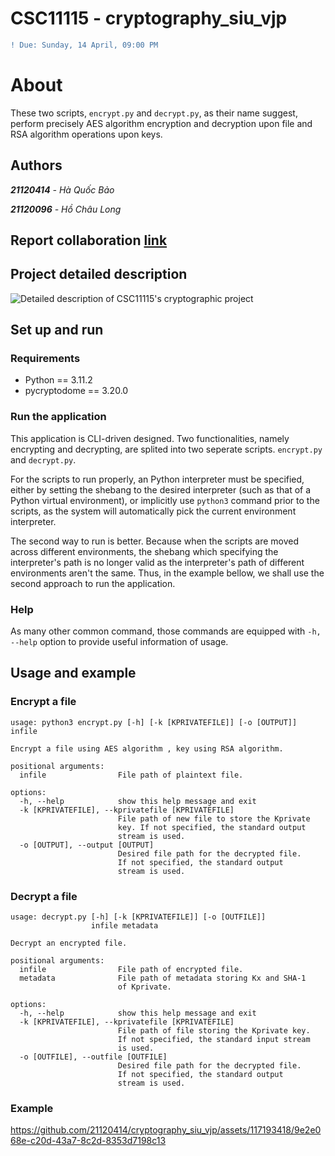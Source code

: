 # CSC11115 - cryptography_siu_vjp

```diff
! Due: Sunday, 14 April, 09:00 PM
```

# About

These two scripts, `encrypt.py` and `decrypt.py`, as their name suggest, perform precisely AES algorithm encryption and decryption upon file and RSA algorithm operations upon keys.    

## Authors
***21120414** - Hà Quốc Bảo*

***21120096** - Hồ Châu Long*

## Report collaboration [link](https://docs.google.com/document/d/1z0BT401Mage-i2W1t0aYn4j23skpkmeDKtINnO6-sJI/edit?usp=sharing)

## Project detailed description
![Detailed description of CSC11115's cryptographic project](https://github.com/21120414/cryptography_siu_vjp/assets/117193418/68c08bb2-257a-4cad-a8d6-8cc800b812c1)

## Set up and run

### Requirements

- Python == 3.11.2
- pycryptodome == 3.20.0

### Run the application

This application is CLI-driven designed. Two functionalities, namely encrypting and decrypting, are splited into two seperate scripts. `encrypt.py` and `decrypt.py`.

For the scripts to run properly, an Python interpreter must be specified, either by setting the shebang to the desired interpreter (such as that of a Python virtual environment), or implicitly use `python3` command prior to the scripts, as the system will automatically pick the current environment interpreter.

The second way to run is better. Because when the scripts are moved across different environments, the shebang which specifying the interpreter's path is no longer valid as the interpreter's path of different environments aren't the same. Thus, in the example bellow, we shall use the second approach to run the application.


### Help

As many other common command, those commands are equipped with `-h, --help` option to provide useful information of usage. 

## Usage and example

### Encrypt a file

```
usage: python3 encrypt.py [-h] [-k [KPRIVATEFILE]] [-o [OUTPUT]] infile

Encrypt a file using AES algorithm , key using RSA algorithm.

positional arguments:
  infile                File path of plaintext file.

options:
  -h, --help            show this help message and exit
  -k [KPRIVATEFILE], --kprivatefile [KPRIVATEFILE]
                        File path of new file to store the Kprivate
                        key. If not specified, the standard output
                        stream is used.
  -o [OUTPUT], --output [OUTPUT]
                        Desired file path for the decrypted file.
                        If not specified, the standard output
                        stream is used.
 ```


### Decrypt a file

```
usage: decrypt.py [-h] [-k [KPRIVATEFILE]] [-o [OUTFILE]]
                  infile metadata

Decrypt an encrypted file.

positional arguments:
  infile                File path of encrypted file.
  metadata              File path of metadata storing Kx and SHA-1
                        of Kprivate.

options:
  -h, --help            show this help message and exit
  -k [KPRIVATEFILE], --kprivatefile [KPRIVATEFILE]
                        File path of file storing the Kprivate key.
                        If not specified, the standard input stream
                        is used.
  -o [OUTFILE], --outfile [OUTFILE]
                        Desired file path for the decrypted file.
                        If not specified, the standard output
                        stream is used.
```

### Example

https://github.com/21120414/cryptography_siu_vjp/assets/117193418/9e2e068e-c20d-43a7-8c2d-8353d7198c13


